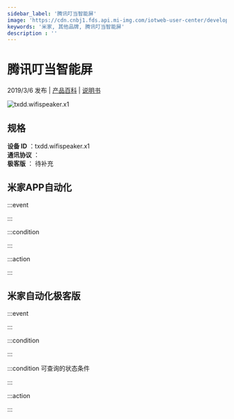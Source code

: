 ```yaml
---
sidebar_label: '腾讯叮当智能屏'
image: 'https://cdn.cnbj1.fds.api.mi-img.com/iotweb-user-center/developer_1678870890097T7h1BFGj.png?GalaxyAccessKeyId=AKVGLQWBOVIRQ3XLEW&Expires=9223372036854775807&Signature=VOyqDEebedUShaRNjUf1jmPC8Sw='
keywords: '米家, 其他品牌, 腾讯叮当智能屏'
description : ''
---
```

# 腾讯叮当智能屏

2019/3/6 发布 | [产品百科](https://home.mi.com/webapp/content/baike/product/index.html?model=txdd.wifispeaker.x1/) | [说明书](https://home.mi.com/views/introduction.html?model=txdd.wifispeaker.x1&region=cn)

![txdd.wifispeaker.x1](https://cdn.cnbj1.fds.api.mi-img.com/iotweb-user-center/developer_1678870890097T7h1BFGj.png?GalaxyAccessKeyId=AKVGLQWBOVIRQ3XLEW&Expires=9223372036854775807&Signature=VOyqDEebedUShaRNjUf1jmPC8Sw=)

## 规格  
> 
**设备 ID** ：txdd.wifispeaker.x1  
**通讯协议** ：  
**极客版**  ： 待补充 


## 米家APP自动化  

:::event  

:::

:::condition  

:::

:::action   

:::

## 米家自动化极客版  

:::event  

:::

:::condition  

:::

:::condition 可查询的状态条件  

:::

:::action  

:::

        

